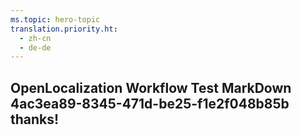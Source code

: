 ```yaml
---
ms.topic: hero-topic
translation.priority.ht: 
  - zh-cn
  - de-de
---
```

## OpenLocalization Workflow Test MarkDown 4ac3ea89-8345-471d-be25-f1e2f048b85b thanks!
